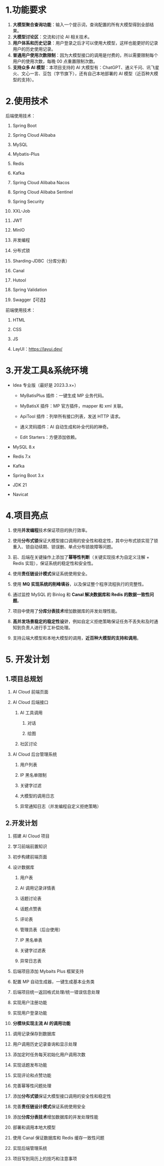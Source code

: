 # 1.功能要求

1. **大模型聚合查询功能**：输入一个提示词，查询配置的所有大模型得到全部结果。
2. **大模型讨论区**：交流和讨论 AI 相关技术。
3. **用户体系和历史记录**：用户登录之后才可以使用大模型，这样也能更好的记录用户的历史使用记录。
4. **普通用户使用次数限制**：因为大模型接口的调用是付费的，所以需要限制每个用户的使用次数，每晚 00 点重置限制次数。
5. **支持众多 AI 模型**：本项目支持的 AI 大模型有：ChatGPT、通义千问、讯飞星火、文心一言、豆包（字节旗下），还有自己本地部署的 AI 模型（近百种大模型的支持）。

# 2.使用技术

后端使用技术：

1. Spring Boot
    
2. Spring Cloud Alibaba
    
3. MySQL
    
4. Mybatis-Plus
    
5. Redis
    
6. Kafka
    
7. Spring Cloud Alibaba Nacos
    
8. Spring Cloud Alibaba Sentinel
    
9. Spring Security
    
10. XXL-Job
    
11. JWT
    
12. MinIO
    
13. 并发编程
    
14. 分布式锁
    
15. Sharding-JDBC（分库分表）
    
16. Canal
    
17. Hutool
    
18. Spring Validation
    
19. Swagger【可选】
    

前端使用技术：

1. HTML
    
2. CSS
    
3. JS
    
4. LayUI：https://layui.dev/
    

# 3.开发工具&系统环境

- Idea 专业版（最好是 2023.3.x+）
    
    - MyBatisPlus 插件：一键生成 MP 业务代码。
        
    - MyBatisX 插件：MP 官方插件，mapper 和 xml 关联。
        
    - ApiTool 插件：列举所有接口列表，发送 HTTP 请求。
        
    - 通义灵码插件：AI 自动生成和补全代码的神奇。
        
    - Edit Starters：方便添加依赖。
        
- MySQL 8.x
    
- Redis 7.x
    
- Kafka
    
- Spring Boot 3.x
    
- JDK 21
    
- Navicat
    

# 4.项目亮点

1. 使用**并发编程**技术保证项目的执行效率。
    
2. 使用**分布式锁**保证大模型接口调用的安全性和稳定性，其中分布式锁实现了锁重入、锁自动续期、锁误删、单点分布锁故障等问题。
    
3. 前、后端在关键操作上添加了**幂等性判断**（关键实现技术为自定义注解 + Redis 实现），保证系统的稳定性和安全性。
    
4. 使用**责任链设计模式**保证系统使用安全。
    
5. 使用 **MQ 实现系统的削峰填谷**，以及保证整个程序流程执行的完整性。
    
6. 通过监控 MySQL 的 Binlog 和 **Canal 解决数据库和 Redis 的数据一致性问题**。
    
7. 项目中使用了**分库分表技术**增加数据库的并发处理性能。
    
8. **高并发场景稳定的稳定性设计**，例如自定义拒绝策略保证任务不丢失和及时通知到负责人进行手工补偿处理。
    
9. 支持云端大模型和本地大模型的调用，**近百种大模型的支持和调用**。

# 5. 开发计划
## 1.项目总规划

1. AI Cloud 前端页面
    
2. AI Cloud 后端接口
    
    1. AI 工具调用
        
        1. 对话
            
        2. 绘图
            
    2. 社区讨论
        
3. AI Cloud 后台管理系统
    
    1. 用户列表
        
    2. IP 黑名单限制
        
    3. 关键字过滤
        
    4. 大模型的调用日志
        
    5. 异常通知日志（并发编程自定义拒绝策略）
        

## 2.开发计划

1. 搭建 AI Cloud 项目
    
2. 学习前端前置知识
    
3. 初步构建前端页面
    
4. 设计数据库
    
    1. 用户表
        
    2. AI 调用记录详情表
        
    3. 话题讨论表
        
    4. 话题点赞表
        
    5. 评论表
        
    6. 管理员表（后台使用）
        
    7. IP 黑名单表
        
    8. 关键字过滤表
        
    9. 异常日志表
        
5. 后端项目添加 Mybaits Plus 框架支持
    
6. 配置 MP 自动生成器，一键生成基本业务类
    
7. 后端项目统一返回格式处理/统一错误信息处理
    
8. 实现用户注册功能
    
9. 实现用户登录功能
    
10. **分模块实现主流 AI 的调用功能**
    
11. 调用记录保存到数据库
    
12. 用户调用历史记录查询和显示处理
    
13. 添加定时任务每天初始化用户调用次数
    
14. 实现话题发布功能
    
15. 实现评论和点赞功能
    
16. 完善幂等性问题处理
    
17. 添加**分布式锁**保证大模型接口调用的安全性和稳定性
    
18. 完善**责任链设计模式**保证系统使用安全
    
19. 添加**分库分表技术**增加数据库的并发处理性能
    
20. 部署和调用本地大模型
    
21. 使用 Canal 保证数据库和 Redis 缓存一致性问题
    
22. 实现后端管理系统
    
23. 项目写到简历上的技巧和注意事项